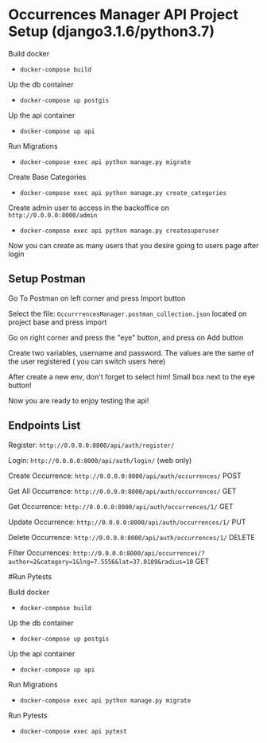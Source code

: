 # Occurrences Manager API Project Setup (django3.1.6/python3.7)

Build docker
 - ```docker-compose build```

Up the db container
 - ```docker-compose up postgis```
 
Up the api container
 - ```docker-compose up api```
 
Run Migrations
 - ```docker-compose exec api python manage.py migrate```

Create Base Categories
 - ```docker-compose exec api python manage.py create_categories```
 
Create admin user to access in the backoffice on ```http://0.0.0.0:8000/admin```
 - ```docker-compose exec api python manage.py createsuperuser```
 
Now you can create as many users that you desire going to users page after login


## Setup Postman

Go To Postman on left corner and press Import button

Select the file: ```OccurrrencesManager.postman_collection.json``` located on project base and press import

Go on right corner and press the "eye" button, and press on Add button

Create two variables, username and password. The values are the same of the user registered ( you can switch users here)

After create a new env, don't forget to select him! Small box next to the eye button!

Now you are ready to enjoy testing the api!

## Endpoints List
Register: ```http://0.0.0.0:8000/api/auth/register/```

Login: ```http://0.0.0.0:8000/api/auth/login/``` (web only)

Create Occurrence: ```http://0.0.0.0:8000/api/auth/occurrences/``` POST

Get All Occurrence: ```http://0.0.0.0:8000/api/auth/occurrences/``` GET

Get Occurrence: ```http://0.0.0.0:8000/api/auth/occurrences/1/``` GET

Update Occurrence: ```http://0.0.0.0:8000/api/auth/occurrences/1/``` PUT

Delete Occurrence: ```http://0.0.0.0:8000/api/auth/occurrences/1/``` DELETE

Filter Occurrences: ```http://0.0.0.0:8000/api/occurrences/?author=2&category=1&lng=7.5556&lat=37.0109&radius=10``` GET


#Run Pytests

Build docker
 - ```docker-compose build```

Up the db container
 - ```docker-compose up postgis```
 
Up the api container
 - ```docker-compose up api```
 
Run Migrations
 - ```docker-compose exec api python manage.py migrate```

Run Pytests
 - ```docker-compose exec api pytest```
 


